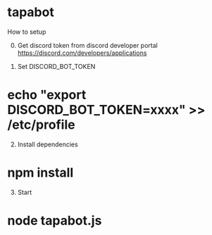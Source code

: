 # tapabot

How to setup

0. Get discord token from discord developer portal
https://discord.com/developers/applications

1. Set DISCORD_BOT_TOKEN
# echo "export DISCORD_BOT_TOKEN=xxxx" >> /etc/profile

2. Install dependencies
# npm install

3. Start
# node tapabot.js
